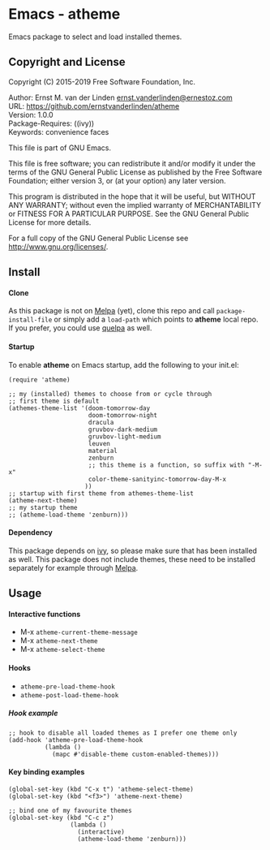 Emacs - atheme
==============
Emacs package to select and load installed themes.

Copyright and License
---------------------
Copyright (C) 2015-2019  Free Software Foundation, Inc.

Author: Ernst M. van der Linden <ernst.vanderlinden@ernestoz.com> \
URL: https://github.com/ernstvanderlinden/atheme \
Version: 1.0.0 \
Package-Requires: ((ivy)) \
Keywords: convenience faces

This file is part of GNU Emacs.

This file is free software; you can redistribute it and/or modify
it under the terms of the GNU General Public License as published by
the Free Software Foundation; either version 3, or (at your option)
any later version.

This program is distributed in the hope that it will be useful,
but WITHOUT ANY WARRANTY; without even the implied warranty of
MERCHANTABILITY or FITNESS FOR A PARTICULAR PURPOSE.  See the
GNU General Public License for more details.

For a full copy of the GNU General Public License
see <http://www.gnu.org/licenses/>.

Install
-------
#### Clone
As this package is not on [Melpa](https://melpa.org) (yet), clone this repo and call ```package-install-file``` or simply add a ```load-path``` which points to **atheme** local repo. If you prefer, you could use [quelpa](https://github.com/quelpa/quelpa) as well.

#### Startup
To enable **atheme** on Emacs startup, add the following to your init.el:

```elisp
(require 'atheme)

;; my (installed) themes to choose from or cycle through
;; first theme is default
(athemes-theme-list '(doom-tomorrow-day
                      doom-tomorrow-night
                      dracula
                      gruvbov-dark-medium
                      gruvbov-light-medium
                      leuven
                      material
                      zenburn
                      ;; this theme is a function, so suffix with "-M-x"
                      color-theme-sanityinc-tomorrow-day-M-x
                     ))
;; startup with first theme from athemes-theme-list
(atheme-next-theme)
;; my startup theme
;; (atheme-load-theme 'zenburn)))
```

#### Dependency
This package depends on [ivy](https://melpa.org/#/ivy), so please make sure that has been installed as well. This package does not include themes, these need to be installed separately for example through [Melpa](https://melpa.org).

Usage
-----

#### Interactive functions

- M-x ```atheme-current-theme-message```
- M-x ```atheme-next-theme```
- M-x ```atheme-select-theme```

#### Hooks

- ```atheme-pre-load-theme-hook```
- ```atheme-post-load-theme-hook```

##### Hook example

```elisp
;; hook to disable all loaded themes as I prefer one theme only
(add-hook 'atheme-pre-load-theme-hook
          (lambda ()
            (mapc #'disable-theme custom-enabled-themes)))
```

#### Key binding examples

```elisp
(global-set-key (kbd "C-x t") 'atheme-select-theme)
(global-set-key (kbd "<f3>") 'atheme-next-theme)

;; bind one of my favourite themes
(global-set-key (kbd "C-c z")
                 (lambda ()
                   (interactive)
                   (atheme-load-theme 'zenburn)))
```
